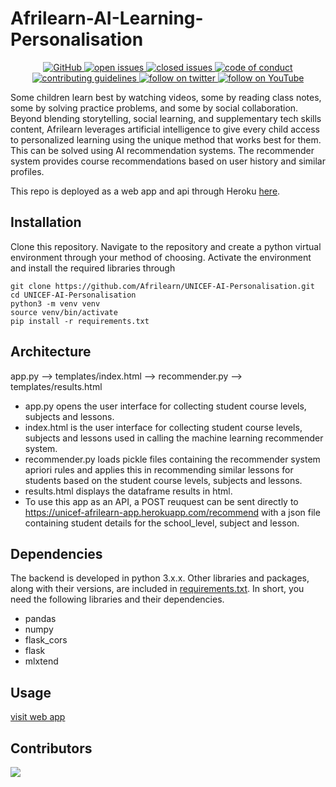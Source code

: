 # Afrilearn-AI-Learning-Personalisation

<p align="center">
    <a href="https://github.com/UNICEF-AFRILEARN/unicef_afrilearn/blob/main/LICENSE.md">
        <img alt="GitHub" src="https://img.shields.io/github/license/UNICEF-AFRILEARN/unicef_afrilearn?logo=GitHub&style=plastic">
    </a>
    <a href="https://github.com/UNICEF-AFRILEARN/unicef_afrilearn/issues?q=is%3Aopen+is%3Aissue">
        <img alt="open issues" src="https://img.shields.io/github/issues-raw/UNICEF-AFRILEARN/unicef_afrilearn?color=red&logo=GitHub&style=plastic">
    </a>
    <a href="https://github.com/UNICEF-AFRILEARN/unicef_afrilearn/issues?q=is%3Aissue+is%3Aclosed">
        <img alt="closed issues" src="https://img.shields.io/github/issues-closed-raw/UNICEF-AFRILEARN/unicef_afrilearn?color=green&logo=GitHub&style=plastic">
    </a>
    <a href="https://github.com/UNICEF-AFRILEARN/unicef_afrilearn/blob/main/CODE_OF_CONDUCT.md">
        <img alt="code of conduct" src="https://img.shields.io/badge/contributors-code%20of%20conduct-blue">
    </a>
    <a href="https://github.com/UNICEF-AFRILEARN/unicef_afrilearn/blob/main/CONTRIBUTING.md">
    <img alt="contributing guidelines" src="https://img.shields.io/badge/contributing-guidelines-brightgreen">
    </a>
    <a href="https://twitter.com/afrilearn">
    <img alt="follow on twitter" src="https://img.shields.io/twitter/follow/Afrilearn?style=social">
    </a>
    <a href="https://www.youtube.com/channel/UC_BnnokJom1DWipMl0oSxWA">
    <img alt="follow on YouTube" src="https://img.shields.io/youtube/channel/views/UC_BnnokJom1DWipMl0oSxWA?style=social">
    </a>
</p>

Some children learn best by watching videos, some by reading class notes, some by solving practice problems, and some by social collaboration. Beyond blending storytelling, social learning, and supplementary tech skills content, Afrilearn leverages artificial intelligence to give every child access to personalized learning using the unique method that works best for them. This can be solved using AI recommendation systems. The recommender system provides course recommendations based on user history and similar profiles.

This repo is deployed as a web app and api through Heroku [here](https://unicef-afrilearn-app.herokuapp.com/).


## Installation
Clone this repository. Navigate to the repository and create a python virtual environment through your method of choosing. Activate the environment and install the required libraries through
```
git clone https://github.com/Afrilearn/UNICEF-AI-Personalisation.git
cd UNICEF-AI-Personalisation
python3 -m venv venv
source venv/bin/activate
pip install -r requirements.txt
```

## Architecture
app.py --> templates/index.html --> recommender.py --> templates/results.html
- app.py opens the user interface for collecting student course levels, subjects and lessons.
- index.html is the user interface for collecting student course levels, subjects and lessons used in calling the machine learning recommender system.
- recommender.py loads pickle files containing the recommender system apriori rules and applies this in recommending similar lessons for students based on the student course levels, subjects and lessons.
- results.html displays the dataframe results in html.
- To use this app as an API, a POST reuquest can be sent directly to https://unicef-afrilearn-app.herokuapp.com/recommend with a json file containing student details for the school_level, subject and lesson.

## Dependencies
The backend is developed in python 3.x.x. Other libraries and packages, along with their versions, are included in [requirements.txt]('../../requirements.txt'). In short, you need the following libraries and their dependencies.
- pandas
- numpy
- flask_cors
- flask
- mlxtend

## Usage
<a href="https://unicef-afrilearn-app.herokuapp.com/">visit web app</a>


## Contributors

<a href="https://github.com/UNICEF-AFRILEARN/unicef_afrilearn/graphs/contributors">
  <img src="https://contrib.rocks/image?repo=UNICEF-AFRILEARN/unicef_afrilearn" />
</a>